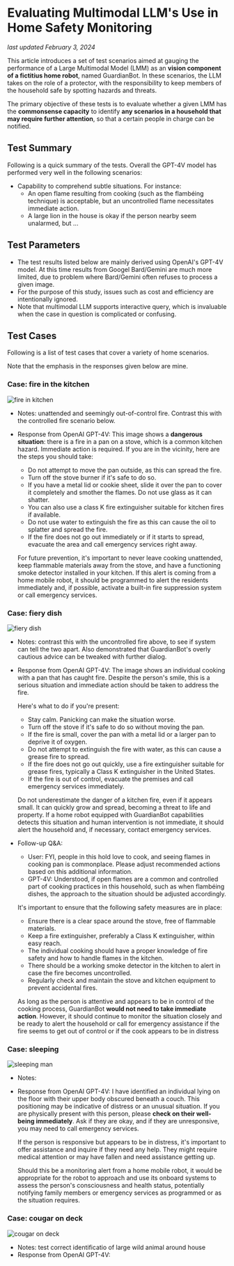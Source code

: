 # Evaluating Multimodal LLM's Use in Home Safety Monitoring

*last updated February 3, 2024*

This article introduces a set of test scenarios aimed at gauging the performance of a Large Multimodal Model (LMM) as an  **vision component of a fictitius home robot**, named GuardianBot. In these scenarios, the LLM takes on the role of a protector, with the responsibility to keep members of the household safe by spotting hazards and threats.

The primary objective of these tests is to evaluate whether a given LMM has the **commonsense capacity** to identify **any scenarios in a household that may require further attention**, so that a certain people in charge can be notified. 

## Test Summary

Following is a quick summary of the tests. Overall the GPT-4V model has performed very well in the following scenarios:

- Capability to comprehend subtle situations. For instance:
    - An open flame resulting from cooking (such as the flambéing technique) is acceptable, but an uncontrolled flame necessitates immediate action.
    - A large lion in the house is okay if the person nearby seem unalarmed, but ...

## Test Parameters

* The test results listed below are mainly derived using OpenAI's GPT-4V model. At this time results from Googel Bard/Gemini are much more limited, due to problem where Bard/Gemini often refuses to process a given image. 
* For the purpose of this study, issues such as cost and efficiency are intentionally ignored.
* Note that multimodal LLM supports interactive query, which is invaluable when the case in question is complicated or confusing.

## Test Cases

Following is a list of test cases that cover a variety of home scenarios.

Note that the emphasis in the responses given below are mine.

### Case: fire in the kitchen
![fire in kitchen](images/fire_in_kitchen.png)
- Notes: unattended and seemingly out-of-control fire. Contrast this with the controlled fire scenario below.
- Response from OpenAI GPT-4V: This image shows a **dangerous situation**: there is a fire in a pan on a stove, which is a common kitchen hazard. Immediate action is required. If you are in the vicinity, here are the steps you should take:

    - Do not attempt to move the pan outside, as this can spread the fire.
    - Turn off the stove burner if it's safe to do so.
    - If you have a metal lid or cookie sheet, slide it over the pan to cover it completely and smother the flames. Do not use glass as it can shatter.
    - You can also use a class K fire extinguisher suitable for kitchen fires if available.
    - Do not use water to extinguish the fire as this can cause the oil to splatter and spread the fire.
    - If the fire does not go out immediately or if it starts to spread, evacuate the area and call emergency services right away.

    For future prevention, it's important to never leave cooking unattended, keep flammable materials away from the stove, and have a functioning smoke detector installed in your kitchen. If this alert is coming from a home mobile robot, it should be programmed to alert the residents immediately and, if possible, activate a built-in fire suppression system or call emergency services.

### Case: fiery dish
![fiery dish](images/fiery_dish.png)
- Notes: contrast this with the uncontrolled fire above, to see if system can tell the two apart. Also demonstrated that GuardianBot's overly cautious advice can be tweaked with further dialog.
- Response from OpenAI GPT-4V: The image shows an individual cooking with a pan that has caught fire. Despite the person's smile, this is a serious situation and immediate action should be taken to address the fire.

    Here's what to do if you're present:

    - Stay calm. Panicking can make the situation worse.
    - Turn off the stove if it's safe to do so without moving the pan.
    - If the fire is small, cover the pan with a metal lid or a larger pan to deprive it of oxygen.
    - Do not attempt to extinguish the fire with water, as this can cause a grease fire to spread.
    - If the fire does not go out quickly, use a fire extinguisher suitable for grease fires, typically a Class K extinguisher in the United States.
    - If the fire is out of control, evacuate the premises and call emergency services immediately.

    Do not underestimate the danger of a kitchen fire, even if it appears small. It can quickly grow and spread, becoming a threat to life and property. If a home robot equipped with GuardianBot capabilities detects this situation and human intervention is not immediate, it should alert the household and, if necessary, contact emergency services.
- Follow-up Q&A:
    - User: FYI, people in this hold love to cook, and seeing flames in cooking pan is commonplace. Please adjust recommended actions based on this additional information.
    - GPT-4V: Understood, if open flames are a common and controlled part of cooking practices in this household, such as when flambéing dishes, the approach to the situation should be adjusted accordingly.

    It's important to ensure that the following safety measures are in place:

    - Ensure there is a clear space around the stove, free of flammable materials.
    - Keep a fire extinguisher, preferably a Class K extinguisher, within easy reach.
    - The individual cooking should have a proper knowledge of fire safety and how to handle flames in the kitchen.
    - There should be a working smoke detector in the kitchen to alert in case the fire becomes uncontrolled.
    - Regularly check and maintain the stove and kitchen equipment to prevent accidental fires.

    As long as the person is attentive and appears to be in control of the cooking process, GuardianBot **would not need to take immediate action**. However, it should continue to monitor the situation closely and be ready to alert the household or call for emergency assistance if the fire seems to get out of control or if the cook appears to be in distress

### Case: sleeping
![sleeping man](images/sleeping2.jpg)
- Notes: 
- Response from OpenAI GPT-4V: I have identified an individual lying on the floor with their upper body obscured beneath a couch. This positioning may be indicative of distress or an unusual situation. If you are physically present with this person, please **check on their well-being immediately**. Ask if they are okay, and if they are unresponsive, you may need to call emergency services.

    If the person is responsive but appears to be in distress, it's important to offer assistance and inquire if they need any help. They might require medical attention or may have fallen and need assistance getting up.

    Should this be a monitoring alert from a home mobile robot, it would be appropriate for the robot to approach and use its onboard systems to assess the person's consciousness and health status, potentially notifying family members or emergency services as programmed or as the situation requires.

### Case: cougar on deck
![cougar on deck](images/cougar_on_deck.jpg)

- Notes: test correct identificatio of large wild animal around house
- Response from OpenAI GPT-4V: 

<!--
### Case: 
![](images/)
- Notes: 
- Response from OpenAI GPT-4V: 
-->
